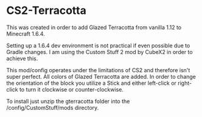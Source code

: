 # CS2-Terracotta
This was created in order to add Glazed Terracotta from vanilla 1.12 to Minecraft 1.6.4.

Setting up a 1.6.4 dev environment is not practical if even possible due to Gradle changes. I am using the Custom Stuff 2 mod by CubeX2 in order to achieve this.

This mod/config operates under the limitations of CS2 and therefore isn't super perfect.
All colors of Glazed Terracotta are added.
In order to change the orientation of the block you utilize a Stick and either left-click or right-click to turn it clockwise or counter-clockwise.

To install just unzip the gterracotta folder into the /config/CustomStuff/mods directory.